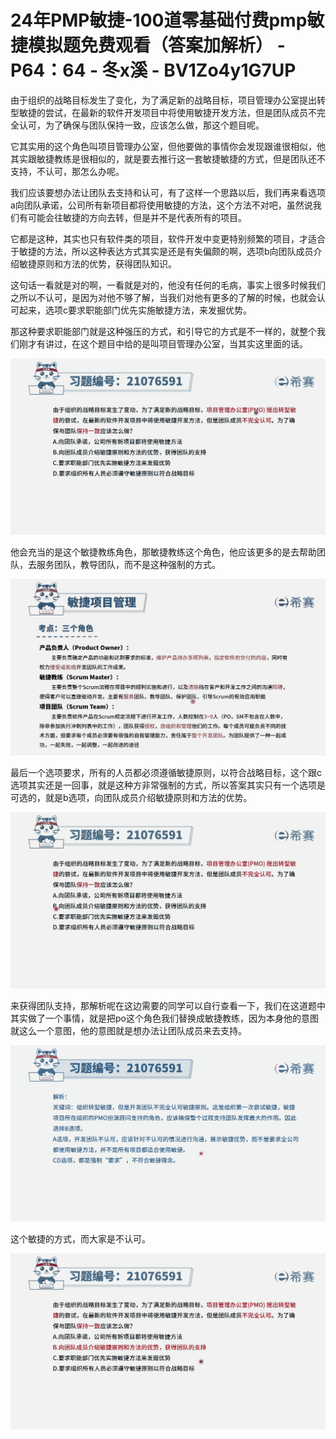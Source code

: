 # 24年PMP敏捷-100道零基础付费pmp敏捷模拟题免费观看（答案加解析） - P64：64 - 冬x溪 - BV1Zo4y1G7UP

由于组织的战略目标发生了变化，为了满足新的战略目标，项目管理办公室提出转型敏捷的尝试，在最新的软件开发项目中将使用敏捷开发方法，但是团队成员不完全认可，为了确保与团队保持一致，应该怎么做，那这个题目呢。

它其实用的这个角色叫项目管理办公室，但他要做的事情你会发现跟谁很相似，他其实跟敏捷教练是很相似的，就是要去推行这一套敏捷敏捷的方式，但是团队还不支持，不认可，那怎么办呢。

我们应该要想办法让团队去支持和认可，有了这样一个思路以后，我们再来看选项a向团队承诺，公司所有新项目都将使用敏捷的方法，这个方法不对吧，虽然说我们有可能会往敏捷的方向去转，但是并不是代表所有的项目。

它都是这种，其实也只有软件类的项目，软件开发中变更特别频繁的项目，才适合于敏捷的方法，所以这种表达方式其实是还是有失偏颇的啊，选项b向团队成员介绍敏捷原则和方法的优势，获得团队知识。

这句话一看就是对的啊，一看就是对的，他没有任何的毛病，事实上很多时候我们之所以不认可，是因为对他不够了解，当我们对他有更多的了解的时候，也就会认可起来，选项c要求职能部门优先实施敏捷方法，来发掘优势。

那这种要求职能部门就是这种强压的方式，和引导它的方式是不一样的，就整个我们刚才有讲过，在这个题目中给的是叫项目管理办公室，当其实这里面的话。



![](img/8288af35abe19f816040b5e899330cc0_1.png)

他会充当的是这个敏捷教练角色，那敏捷教练这个角色，他应该更多的是去帮助团队，去服务团队，教导团队，而不是这种强制的方式。



![](img/8288af35abe19f816040b5e899330cc0_3.png)

最后一个选项要求，所有的人员都必须遵循敏捷原则，以符合战略目标，这个跟c选项其实还是一回事，就是这种方非常强制的方式，所以答案其实只有一个选项是可选的，就是b选项，向团队成员介绍敏捷原则和方法的优势。



![](img/8288af35abe19f816040b5e899330cc0_5.png)

来获得团队支持，那解析呢在这边需要的同学可以自行查看一下，我们在这道题中其实做了一个事情，就是把po这个角色我们替换成敏捷教练，因为本身他的意图就这么一个意图，他的意图就是想办法让团队成员来去支持。



![](img/8288af35abe19f816040b5e899330cc0_7.png)

这个敏捷的方式，而大家是不认可。

![](img/8288af35abe19f816040b5e899330cc0_9.png)